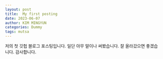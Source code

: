 ```yaml
---
layout: post
title:  My first posting
date: 2023-06-07
author: KIM MINGYUN
categories: Dummy
tags: mutsa
---
```


저의 첫 깃헙 블로그 포스팅입니다.
일단 아무 말이나 써봤습니다.
잘 올라갔으면 좋겠습니다.
감사합니다.
